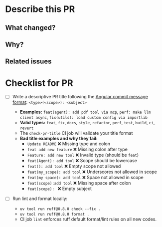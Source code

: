 # Describe this PR

<!-- Please provide a clear and concise description of what this PR does -->

## What changed?
<!-- Describe the changes made in this PR -->

## Why?
<!-- Explain the motivation behind these changes -->

## Related issues
<!-- Link any related issues using #issue_number -->


# Checklist for PR

- [ ] Write a descriptive PR title following the [Angular commit message format](https://github.com/angular/angular/blob/22b96b9/CONTRIBUTING.md#commit-message-format): `<type>(<scope>): <subject>`
  - **Examples:** `feat(agent): add pdf tool via mcp`, `perf: make llm client async`, `fix(utils): load custom config via importlib`
  - **Valid types:** `feat`, `fix`, `docs`, `style`, `refactor`, `perf`, `test`, `build`, `ci`, `revert`
  - The `check-pr-title` CI job will validate your title format
  - **Bad title examples and why they fail:**
    - `Update README` ❌ Missing type and colon
    - `feat add new feature` ❌ Missing colon after type
    - `Feature: add new tool` ❌ Invalid type (should be `feat`)
    - `feat(Agent): add tool` ❌ Scope should be lowercase
    - `feat(): add tool` ❌ Empty scope not allowed
    - `feat(my_scope): add tool` ❌ Underscores not allowed in scope
    - `feat(my space): add tool` ❌ Space not allowed in scope
    - `feat(scope):add tool` ❌ Missing space after colon
    - `feat(scope): ` ❌ Empty subject

- [ ] Run lint and format locally:
  - `uv tool run ruff@0.8.0 check --fix .`
  - `uv tool run ruff@0.8.0 format .`
  - CI job `lint` enforces ruff default format/lint rules on all new codes.